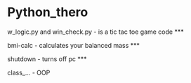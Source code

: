 # Python_thero
w_logic.py and win_check.py  - is a tic tac toe game code ***

bmi-calc - calculates your balanced mass ***

shutdown - turns off pc ***

class_... - OOP 
